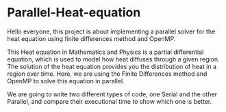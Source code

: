 # Parallel-Heat-equation
Hello everyone, this project is about implementing a parallel solver for the heat equation using finite differences method and OpenMP.

This Heat equation in Mathematics and Physics is a partial differential equation, which is used to model how heat diffuses through a given region. The solution of the heat equation provides you the distribution of heat in a region over time. Here, we are using the Finite Differences method and OpenMP to solve this equation in parallel.

We are going to write two different types of code, one Serial and the other Parallel, and compare their executional time to show which one is better.

